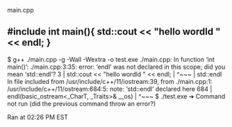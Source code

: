 main.cpp

#include <iostream>
int main(){
  std::cout << "hello wordld " << endl;
}
----------
$ g++ ./main.cpp -g -Wall -Wextra -o test.exe
./main.cpp: In function ‘int main()’:
./main.cpp:3:35: error: ‘endl’ was not declared in this scope; did you mean ‘std::endl’?
    3 |   std::cout << "hello wordld " << endl;
      |                                   ^~~~
      |                                   std::endl
In file included from /usr/include/c++/11/iostream:39,
                 from ./main.cpp:1:
/usr/include/c++/11/ostream:684:5: note: ‘std::endl’ declared here
  684 |     endl(basic_ostream<_CharT, _Traits>& __os)
      |     ^~~~
$ ./test.exe 
➔ Command not run (did the previous command throw an error?)

Ran at 02:26 PM EST